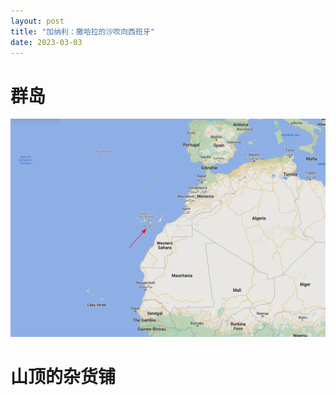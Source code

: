 ```yaml
---
layout: post
title: "加纳利：撒哈拉的沙吹向西班牙"
date: 2023-03-03
---
```


# 群岛

![canaria location](https://github.com/LiLiu1118/LiLiu1118.github.io/blob/main/images/location.png)

# 山顶的杂货铺


